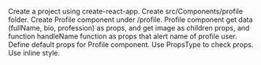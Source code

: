 Create a project using create-react-app.
Create src/Components/profile folder.
Create Profile component under /profile.
Profile component get data (fullName, bio, profession) as props, and get image as children props, and function handleName function as props that alert name of profile user.
Define default props for Profile component.
Use PropsType to check props.  
Use inline style.
